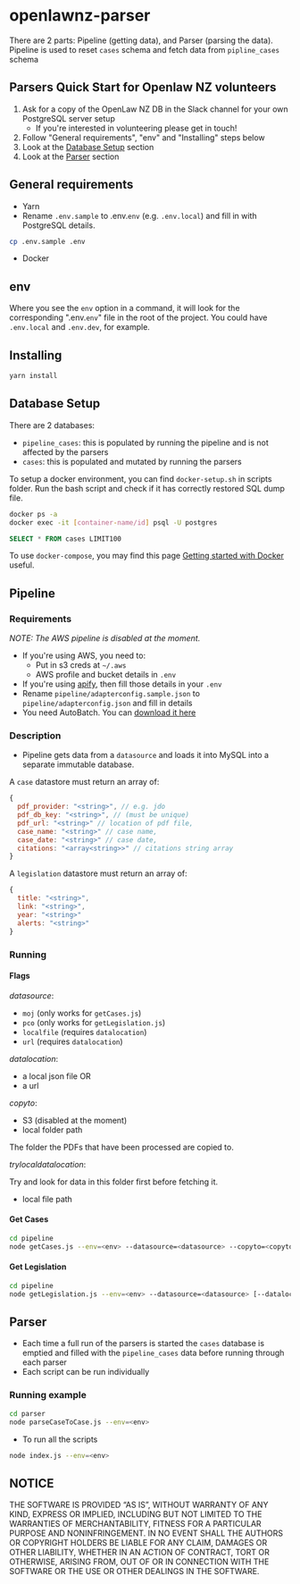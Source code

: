 # openlawnz-parser

There are 2 parts: Pipeline (getting data), and Parser (parsing the data). Pipeline is used to reset `cases` schema and fetch data from `pipline_cases` schema

## Parsers Quick Start for Openlaw NZ volunteers

1. Ask for a copy of the OpenLaw NZ DB in the Slack channel for your own PostgreSQL server setup
    * If you're interested in volunteering please get in touch!
2. Follow "General requirements", "env" and "Installing" steps below
3. Look at the [Database Setup](#database-setup) section
3. Look at the [Parser](#parser) section

## General requirements

- Yarn
- Rename `.env.sample` to .env.`env` (e.g. `.env.local`) and fill in with PostgreSQL details.
```bash
cp .env.sample .env
```
- Docker

## env

Where you see the `env` option in a command, it will look for the corresponding ".env.`env`" file in the root of the project. You could have `.env.local` and `.env.dev`, for example.

## Installing

```bash
yarn install
```

## Database Setup

There are 2 databases:

- `pipeline_cases`: this is populated by running the pipeline and is not affected by the parsers
- `cases`: this is populated and mutated by running the parsers

To setup a docker environment, you can find `docker-setup.sh` in scripts folder. Run the bash script and check if it has correctly restored SQL dump file.

```bash
docker ps -a
docker exec -it [container-name/id] psql -U postgres
```
```sql
SELECT * FROM cases LIMIT100
```

To use `docker-compose`, you may find this page [Getting started with Docker](https://github.com/openlawnz/openlawnz-api/wiki/%F0%9F%9B%B3%EF%B8%8F-Getting-started-with-Docker) useful.

## Pipeline

### Requirements

*NOTE: The AWS pipeline is disabled at the moment.*
- If you're using AWS, you need to:
  - Put in s3 creds at `~/.aws`
  - AWS profile and bucket details in `.env`
- If you're using [apify](https://www.apify.com/), then fill those details in your `.env`
- Rename `pipeline/adapterconfig.sample.json` to `pipeline/adapterconfig.json` and fill in details
- You need AutoBatch. You can [download it here](https://www.evermap.com/AutoBatch.asp)

### Description

- Pipeline gets data from a `datasource` and loads it into MySQL into a separate immutable database.

A `case` datastore must return an array of:

```javascript
{
  pdf_provider: "<string>", // e.g. jdo
  pdf_db_key: "<string>", // (must be unique)
  pdf_url: "<string>" // location of pdf file,
  case_name: "<string>" // case name,
  case_date: "<string>" // case date,
  citations: "<array<string>>" // citations string array
}
```

A `legislation` datastore must return an array of:

```javascript
{
  title: "<string>",
  link: "<string>",
  year: "<string>"
  alerts: "<string>"
}
```

### Running

#### Flags

*datasource*:

  - `moj` (only works for `getCases.js`)
  - `pco` (only works for `getLegislation.js`)
  - `localfile` (requires `datalocation`)
  - `url` (requires `datalocation`)

*datalocation*:

  - a local json file OR
  - a url

*copyto*:

- S3 (disabled at the moment)
- local folder path

The folder the PDFs that have been processed are copied to.

*trylocaldatalocation*:

Try and look for data in this folder first before fetching it.

  - local file path

#### Get Cases

```bash
cd pipeline
node getCases.js --env=<env> --datasource=<datasource> --copyto=<copyto> [--datalocation=<datalocation>] [--trylocaldatalocation=<trylocaldatalocation>]
```

#### Get Legislation

```bash
cd pipeline
node getLegislation.js --env=<env> --datasource=<datasource> [--datalocation=<datalocation>]
```

## Parser

- Each time a full run of the parsers is started the `cases` database is emptied and filled with the `pipeline_cases` data before running through each parser
- Each script can be run individually

### Running example

```bash
cd parser
node parseCaseToCase.js --env=<env>
```

- To run all the scripts
```bash
node index.js --env=<env>
```

## NOTICE

THE SOFTWARE IS PROVIDED “AS IS”, WITHOUT WARRANTY OF ANY KIND, EXPRESS OR IMPLIED, INCLUDING BUT NOT LIMITED TO THE WARRANTIES OF MERCHANTABILITY, FITNESS FOR A PARTICULAR PURPOSE AND NONINFRINGEMENT. IN NO EVENT SHALL THE AUTHORS OR COPYRIGHT HOLDERS BE LIABLE FOR ANY CLAIM, DAMAGES OR OTHER LIABILITY, WHETHER IN AN ACTION OF CONTRACT, TORT OR OTHERWISE, ARISING FROM, OUT OF OR IN CONNECTION WITH THE SOFTWARE OR THE USE OR OTHER DEALINGS IN THE SOFTWARE.
